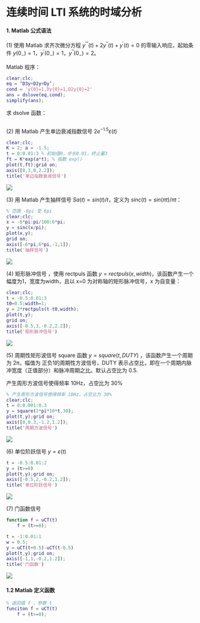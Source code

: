 # 连续时间 LTI 系统的时域分析

#### 1. Matlab 公式语法





(1) 使用 Matlab 求齐次微分方程 $y^{'''}(t) + 2y^{''}(t)+y^{'}(t)=0$ 的零输入响应，起始条件 $y(0_{-})=1$，$y^{'}(0_{-})=1$，$y^{''}(0_{-})=2$。

Matlab 程序：

~~~matlab
clear;clc;
eq = ‘D3y+D2y+Dy’;
cond = 'y{0}=1,Dy{0}=1,D2y{0}=2'
ans = dslove(eq,cond);
simplify(ans);
~~~

求 dsolve 函数：

~~~matlab

~~~

(2) 用 Matlab 产生单边衰减指数信号 $2e^{-1.5}\varepsilon(t)$

~~~matlab
clear;clc;
K = 2; a = -1.5;
t = 0:0.01:3 % 初始值0，步长0.01，终止量3
ft = K*exp(a*t); % 指数 exp()
plot(t,ft);grid on;
axis([0,3,0,2.2]);
title('单边指数衰减信号')
~~~

![](https://gitee.com/zhang-jianhua1/blogimage/raw/master/img/20211029193310.png)

(3) 用 Matlab 产生抽样信号 $Sa(t)=sin(t)/t$，定义为 $sinc(t)=sin({\pi}t)/{\pi}t$：

~~~matlab
% 范围 -6pi 至 6pi
clear;clc;
x = -6*pi:pi/100:6*pi;
y = sinc(x/pi);
plot(x,y);
grid on;
axis([-6*pi,6*pi,-1,1]);
title('抽样信号')
~~~

![](https://gitee.com/zhang-jianhua1/blogimage/raw/master/img/20211029194537.png)

(4) 矩形脉冲信号 ，使用 rectpuls 函数 $y=rectpuls(x,width)$，该函数产生一个幅度为1，宽度为width，且以 x=0 为对称轴的矩形脉冲信号，x 为自变量：

~~~matlab
clear;clc;
t = -0.5:0.01:3
t0=0.5;width=1;
y = 2*rectpuls(t-t0,width);
plot(t,y);
grid on;
axis([-0.5,3,-0.2,2.2]);
title('矩形脉冲信号')
~~~

![](https://gitee.com/zhang-jianhua1/blogimage/raw/master/img/20211029195802.png)

(5) 周期性矩形波信号 square 函数 $y=square(t,DUTY)$ ，该函数产生一个周期为 2π，幅值为 正负1的周期性方波信号，DUTY 表示占空比，即在一个周期内脉冲宽度（正值部分）和脉冲周期之比。默认占空比为 0.5.

产生周形方波信号使得频率 10Hz，占空比为 30%

~~~matlab
% 产生周形方波信号使得频率 10Hz，占空比为 30%
clear;clc;
t = 0:0.001:0.3
y = square(2*pi*10*t,30);
plot(t,y);grid on;
axis([0,0.3,-1.2,1.2]);
title('周期方波信号')
~~~

![](https://gitee.com/zhang-jianhua1/blogimage/raw/master/img/20211029200824.png)

(6) 单位阶跃信号 $y=\varepsilon(t)$

~~~matlab
t = -0.5:0.01:2
y = (t>=0)
plot(t,y);grid on;
axis([-0.5,2,-0.2,1.2]);
title('单位阶跃信号')
~~~

![](https://gitee.com/zhang-jianhua1/blogimage/raw/master/img/20211029201439.png)

(7) 门函数信号

~~~matlab
function f = uCT(t)
    f = (t>=0);
~~~

~~~matlab
t = -1:0.01:1
w = 0.5;
y = uCT(t+0.5)-uCT(t-0.5)
plot(t,y);grid on;
axis([-1,1,-0.2,1.2]);
title('门函数')
~~~

![](https://gitee.com/zhang-jianhua1/blogimage/raw/master/img/20211029202344.png)

#### 1.2 Matlab 定义函数

~~~matlab
% 返回值 f ，参数 t
funciton f = uCT(t)
	f = (t>=0);
~~~



